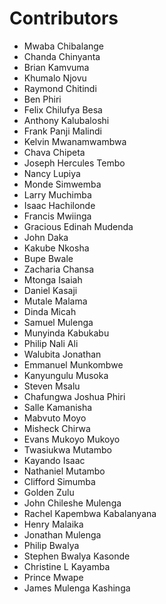 # Contributors

- Mwaba Chibalange
- Chanda Chinyanta
- Brian Kamvuma
- Khumalo Njovu
- Raymond Chitindi
- Ben Phiri
- Felix Chilufya Besa
- Anthony Kalubaloshi
- Frank Panji Malindi
- Kelvin Mwanamwambwa
- Chava Chipeta
- Joseph Hercules Tembo
- Nancy Lupiya
- Monde Simwemba
- Larry Muchimba
- Isaac Hachilonde
- Francis Mwiinga
- Gracious Edinah Mudenda
- John Daka
- Kakube Nkosha
- Bupe Bwale
- Zacharia Chansa
- Mtonga Isaiah
- Daniel Kasaji
- Mutale Malama
- Dinda Micah
- Samuel Mulenga
- Munyinda Kabukabu
- Philip Nali Ali
- Walubita Jonathan
- Emmanuel Munkombwe
- Kanyungulu Musoka
- Steven Msalu
- Chafungwa Joshua Phiri
- Salle Kamanisha
- Mabvuto Moyo
- Misheck Chirwa
- Evans Mukoyo Mukoyo
- Twasiukwa Mutambo
- Kayando Isaac
- Nathaniel Mutambo
- Clifford Simumba
- Golden Zulu
- John Chileshe Mulenga
- Rachel Kapembwa Kabalanyana
- Henry Malaika
- Jonathan Mulenga
- Philip Bwalya
- Stephen Bwalya Kasonde
- Christine L Kayamba
- Prince Mwape
- James Mulenga Kashinga